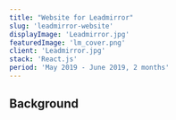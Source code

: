 ```yaml
---
title: "Website for Leadmirror"
slug: 'leadmirror-website'
displayImage: 'Leadmirror.jpg'
featuredImage: 'lm_cover.png'
client: 'Leadmirror.jpg'
stack: 'React.js'
period: 'May 2019 - June 2019, 2 months'
---
```


## Background